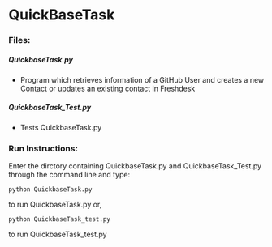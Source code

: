# QuickBaseTask
### Files:
##### QuickbaseTask.py
- Program which retrieves information of a GitHub User and creates a new Contact or updates an existing contact in Freshdesk
##### QuickbaseTask_Test.py
- Tests QuickbaseTask.py

### Run Instructions:
Enter the dirctory containing QuickbaseTask.py and QuickbaseTask_Test.py through the command line and type:

    python QuickbaseTask.py

to run QuickbaseTask.py or,

    python QuickbaseTask_test.py

to run QuickbaseTask_test.py
